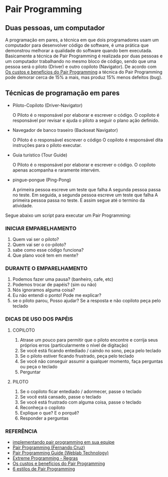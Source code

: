 # Pair Programming
## Duas pessoas, um computador
A programação em pares, a técnica em que dois programadores usam um computador para desenvolver código de software, é uma prática que demonstrou melhorar a qualidade do software quando bem executada. Basicamente a técnica de Pair Programming é realizada por duas pessoas e um computador trabalhando no mesmo bloco de código, sendo que uma pessoa será o piloto (Driver) e outro copiloto (Navigator).
De acordo com [Os custos e benefícios do Pair Programming](https://collaboration.csc.ncsu.edu/laurie/Papers/XPSardinia.PDF) a técnica do Pair Programming pode demorar cerca de 15% a mais, mas produz 15% menos defeitos (bug).

## Técnicas de programação em pares

* Piloto-Copiloto (Driver-Navigator)

    O Piloto é o responsável por elaborar e escrever o código.
    O copiloto é responsável por revisar e ajuda o piloto a seguir o plano ação definido.

* Navegador de banco traseiro (Backseat Navigator)

    O Piloto é o responsável escrever o código
    O copiloto é responsável dita instruções para o piloto executar.

* Guia turístico (Tour Guide)

    O Piloto é o responsável por elaborar e escrever o código.
    O copiloto apenas acompanha e raramente intervém.

* pingue-pongue (Ping-Pong)

    A primeira pessoa escreve um teste que falha A segunda pessoa passa no teste. 
    Em seguida, a segunda pessoa escreve um teste que falha 
    A primeira pessoa passa no teste.
    E assim segue até o termino da atividade.

Segue abaixo um script para executar um Pair Programming:


### INICIAR EMPARELHAMENTO
1. Quem vai ser o piloto?
2. Quem vai ser o co-piloto?
3. sabe como esse código funciona?
4. Que plano você tem em mente?

### DURANTE O EMPARELHAMENTO
1. Podemos fazer uma pausa? (banheiro, cafe, etc)
2. Podemos trocar de papéis? (sim ou não)
3. Nós ignoramos alguma coisa?
4. Eu não entendi o ponto! Pode me explicar?
5. se o piloto parou, Posso ajudar? Se a resposta e não copiloto peça pelo teclado

### DICAS DE USO DOS PAPÉIS
1. COPILOTO
    1. Atrase um pouco para permitir que o piloto encontre e corrija seus próprios erros (particularmente o nível de digitação)
    2. Se você está ficando entediado / caindo no sono, peça pelo teclado
    3. Se o piloto estiver ficando frustrado, peça pelo teclado
    4. Se você não conseguir assumir a qualquer momento, faça perguntas ou peça o teclado
    5. Perguntar

2. PILOTO
    1. Se o copiloto ficar entediado / adormecer, passe o teclado
    2. Se você está cansado, passe o teclado
    3. Se você está frustrado com alguma coisa, passe o teclado
    4. Reconheça o copiloto
    5. Explique o que? E o porquê?
    6. Responder a perguntas

### REFERÊNCIA
* [implementando pair programming em sua equipe](https://www.devmedia.com.br/implementando-pair-programming-em-sua-equipe/1694)
* [Pair Programming (Fernando Cruz)](https://medium.com/@frlc31/pair-programming-9c7bfa4f621c)
* [Pair Programming Guide (Weblab Technology)](https://medium.com/@weblab_tech/pair-programming-guide-a76ca43ff389)
* [Extreme Programming - Regras](http://www.extremeprogramming.org/rules/pair.html)
* [Os custos e benefícios do Pair Programming](https://collaboration.csc.ncsu.edu/laurie/Papers/XPSardinia.PDF)
* [6 estilos de Pair Programming](https://stackify.com/pair-programming-styles/)